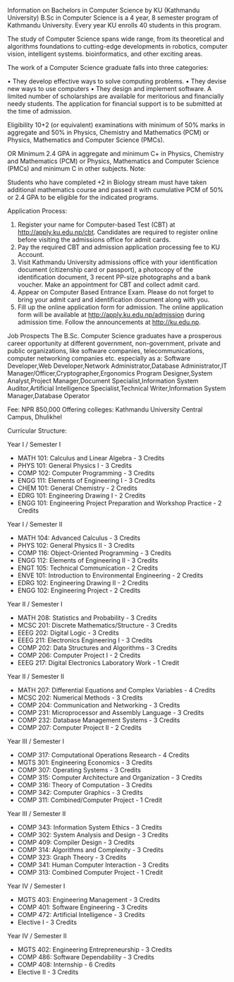 Information on Bachelors in Computer Science by KU (Kathmandu University)
B.Sc in Computer Science is a 4 year, 8 semester program of Kathmandu University. Every year KU enrolls 40 students in this program.

The study of Computer Science spans wide range, from its theoretical and algorithms foundations to cutting-edge developments in robotics, computer vision, intelligent systems. bioinformatics, and other exciting areas.

The work of a Computer Science graduate falls into three categories:

• They develop effective ways to solve computing problems.
• They devise new ways to use computers
• They design and implement software.
A limited number of scholarships are available for meritorious and financially needy students. The application for financial support is to be submitted at the time of admission.

Eligibility
10+2 (or equivalent) examinations with minimum of 50% marks in aggregate and 50% in Physics, Chemistry and Mathematics (PCM) or Physics, Mathematics and Computer Science (PMCs).

OR Minimum 2.4 GPA in aggregate and minimum C+ in Physics, Chemistry and Mathematics (PCM) or Physics, Mathematics and Computer Science (PMCs) and minimum C in other subjects. Note:

Students who have completed +2 in Biology stream must have taken additional mathematics course and passed it with cumulative PCM of 50% or 2.4 GPA to be eligible for the indicated programs.

Application Process:

1. Register your name for Computer-based Test (CBT) at http://apply.ku.edu.np/cbt. Candidates are required to register online before visiting the admissions office for admit cards.
2. Pay the required CBT and admission application processing fee to KU Account.
3. Visit Kathmandu University admissions office with your identification document (citizenship card or passport), a photocopy of the identification document, 3 recent PP-size photographs and a bank voucher. Make an appointment for CBT and collect admit card.
4. Appear on Computer Based Entrance Exam. Please do not forget to bring your admit card and identification document along with you.
5. Fill up the online application form for admission. The online application form will be available at http://apply.ku.edu.np/admission during admission time.
   Follow the announcements at http://ku.edu.np.

Job Prospects
The B.Sc. Computer Science graduates have a prosperous career opportunity at different government, non-government, private and public organizations, like software companies, telecommunications, computer networking companies etc. especially as a:
Software Developer,Web Developer,Network Administrator,Database Administrator,IT Manager/Officer,Cryptographer,Ergonomics Program Designer,System Analyst,Project Manager,Document Specialist,Information System Auditor,Artificial Intelligence Specialist,Technical Writer,Information System Manager,Database Operator

Fee: NPR 850,000
Offering colleges: Kathmandu University Central Campus, Dhulikhel

Curricular Structure:

Year I / Semester I

- MATH 101: Calculus and Linear Algebra - 3 Credits
- PHYS 101: General Physics I - 3 Credits
- COMP 102: Computer Programming - 3 Credits
- ENGG 111: Elements of Engineering I - 3 Credits
- CHEM 101: General Chemistry - 2 Credits
- EDRG 101: Engineering Drawing I - 2 Credits
- ENGG 101: Engineering Project Preparation and Workshop Practice - 2 Credits

Year I / Semester II

- MATH 104: Advanced Calculus - 3 Credits
- PHYS 102: General Physics II - 3 Credits
- COMP 116: Object-Oriented Programming - 3 Credits
- ENGG 112: Elements of Engineering II - 3 Credits
- ENGT 105: Technical Communication - 2 Credits
- ENVE 101: Introduction to Environmental Engineering - 2 Credits
- EDRG 102: Engineering Drawing II - 2 Credits
- ENGG 102: Engineering Project - 2 Credits

Year II / Semester I

- MATH 208: Statistics and Probability - 3 Credits
- MCSC 201: Discrete Mathematics/Structure - 3 Credits
- EEEG 202: Digital Logic - 3 Credits
- EEEG 211: Electronics Engineering I - 3 Credits
- COMP 202: Data Structures and Algorithms - 3 Credits
- COMP 206: Computer Project I - 2 Credits
- EEEG 217: Digital Electronics Laboratory Work - 1 Credit

Year II / Semester II

- MATH 207: Differential Equations and Complex Variables - 4 Credits
- MCSC 202: Numerical Methods - 3 Credits
- COMP 204: Communication and Networking - 3 Credits
- COMP 231: Microprocessor and Assembly Language - 3 Credits
- COMP 232: Database Management Systems - 3 Credits
- COMP 207: Computer Project II - 2 Credits

Year III / Semester I

- COMP 317: Computational Operations Research - 4 Credits
- MGTS 301: Engineering Economics - 3 Credits
- COMP 307: Operating Systems - 3 Credits
- COMP 315: Computer Architecture and Organization - 3 Credits
- COMP 316: Theory of Computation - 3 Credits
- COMP 342: Computer Graphics - 3 Credits
- COMP 311: Combined/Computer Project - 1 Credit

Year III / Semester II

- COMP 343: Information System Ethics - 3 Credits
- COMP 302: System Analysis and Design - 3 Credits
- COMP 409: Compiler Design - 3 Credits
- COMP 314: Algorithms and Complexity - 3 Credits
- COMP 323: Graph Theory - 3 Credits
- COMP 341: Human Computer Interaction - 3 Credits
- COMP 313: Combined Computer Project - 1 Credit

Year IV / Semester I

- MGTS 403: Engineering Management - 3 Credits
- COMP 401: Software Engineering - 3 Credits
- COMP 472: Artificial Intelligence - 3 Credits
- Elective I - 3 Credits

Year IV / Semester II

- MGTS 402: Engineering Entrepreneurship - 3 Credits
- COMP 486: Software Dependability - 3 Credits
- COMP 408: Internship - 6 Credits
- Elective II - 3 Credits
